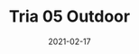 ---
title: "Tria 05 Outdoor"
image_primary: "img/Tria-05-Out.jpg"
description: "The%20Tria%20are%20one%20of%20the%20most%20beautiful%20products%20and%20receives%20much%20positive%20response%20from%20our%20catalog.%20For%20this%20reason%20we%20decided%20to%20take%20them%20a%20little%20further%20so%20as%20to%20now%20included%20them%20within%20our%20gardens%2C%20terraces%20and%20open%20spaces%2C%20both%20public%20or%20private.%20Their%20organic%20forms%2C%20like%20worn%20out%20river%20stones%2C%20make%20them%20a%20singular%20and%20original%20object.%0A%0A"
designer: "Rubén Saldaña"
tags: 
  - "Bover"
  - "Outdoor"
  - "Wall"
  - "New"
  - "Indoor"
  - "Outdoor Lamps"
href: "https://www.bover.es/en/lamp/tria-05-outdoor/"
category: "outdoor-lamps"
subtitle: ""
manufacturer: "Bover"
slug: "/manufacturers/bover/outdoor-lamps/ruben-saldana-tria-05-outdoor"
date: "2021-02-17"
---